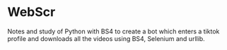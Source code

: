 # WebScr
Notes and study of Python with BS4 to create a bot which enters a tiktok profile and downloads all the videos using BS4, Selenium and urllib.
